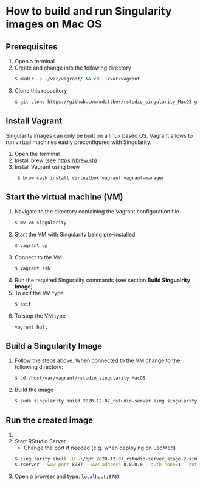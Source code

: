# How to build and run Singularity images on Mac OS

## Prerequisites

1. Open a terminal
2. Create and change into the following directory
   ```bash
   $ mkdir -p ~/var/vagrant/ && cd  ~/var/vagrant
   ```
3. Clone this repository
   ```bash
   $ git clone https://github.com/mdittber/rstudio_singularity_MacOS.git
   ```

## Install Vagrant

Singularity images can only be built on a linux based OS.
Vagrant allows to run virtual machines easily preconfigured with Singularity.

1. Open the terminal
2. Install brew (see https://brew.sh)
3. Install Vagrant using brew
   ```bash
	$ brew cask install virtualbox vagrant vagrant-manager
   ```


## Start the virtual machine (VM)

1. Navigate to the directory containing the Vagrant configuration file
   ```bash
   $ mv vm-singularity
   ```
2. Start the VM with Singularity being pre-installed
   ```bash
   $ vagrant up
   ```
3. Connect to the VM
   ```bash
   $ vagrant ssh
   ```
4. Run the required Singurality commands (see section **Build Singualrity Image**)
5. To exit the VM type 
   ```bash
   $ exit
   ```
6. To stop the VM type
   ```bash
   vagrant halt
   ```


## Build a Singularity Image

1. Follow the steps above. When connected to the VM change to the following directory:
   ```bash
   $ cd /host/var/vagrant/rstudio_singularity_MacOS
   ```
2. Build the image
   ```bash
   $ sudo singularity build 2020-12-07_rstudio-server.simg singularity/2020-12-07_rstudio-server.def
   ```


## Run the created image

1. 
2. Start RStudio Server
   * Change the port if needed (e.g. when deploying on LeoMed)
   ```bash
   $ singularity shell -B ~:/opt 2020-12-07_rstudio-server_stage-2.simg 
   $ rserver --www-port 8787 --www-address 0.0.0.0 --auth-none=1 --auth-validate-users=0 --auth-minimum-user-id=0 --server-daemonize 0 --server-data-dir /opt
   ```
3. Open a browser and type:
   `localhost:8787`
